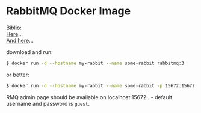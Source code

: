 # RabbitMQ Docker Image

Biblio:<br>
[Here](https://hub.docker.com/_/rabbitmq/)...<br>
[And here](http://www.andyfrench.info/2017/08/quick-rabbitmq-using-docker.html)...

download and run:
```bash
$ docker run -d --hostname my-rabbit --name some-rabbit rabbitmq:3
```

or better:
```bash
$ docker run -d --hostname my-rabbit --name some-rabbit -p 15672:15672 -p 5672:5672 rabbitmq:3-management
```

RMQ admin page should be available on localhost:15672 . -  default username and password is `guest`.
